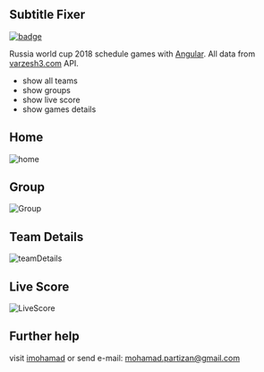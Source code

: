 
  

## Subtitle Fixer

  [![badge](https://img.shields.io/badge/license-MIT-green.svg)](https://github.com/imohamaad/subtitle-fixer/blob/master/LICENSE)

Russia world cup 2018 schedule games with [Angular](https://angular.io/).
All data from [varzesh3.com](http://varzesh3.com) API.

 - show all teams
 - show groups
 - show live score
 - show games details
 
 
## Home
![home](https://dl.dropboxusercontent.com/s/6ztsev4f0h4vnhe/slide1.jpg?dl=0)

  ## Group
  ![Group](https://dl.dropboxusercontent.com/s/1u1cz1v6a338qd0/slide3.jpg?dl=0)
  
## Team Details
![teamDetails](https://dl.dropboxusercontent.com/s/71yx5kvgj3elsin/slide4.jpg?dl=0)

  ## Live Score
![LiveScore](https://dl.dropboxusercontent.com/s/o4wxhnl4tdw96qz/slide2.jpg?dl=0)

## Further help

visit [imohamad](http://imohamad.ml) or send e-mail: [mohamad.partizan@gmail.com](mailto:mohamad.partizan@gmail.com)
